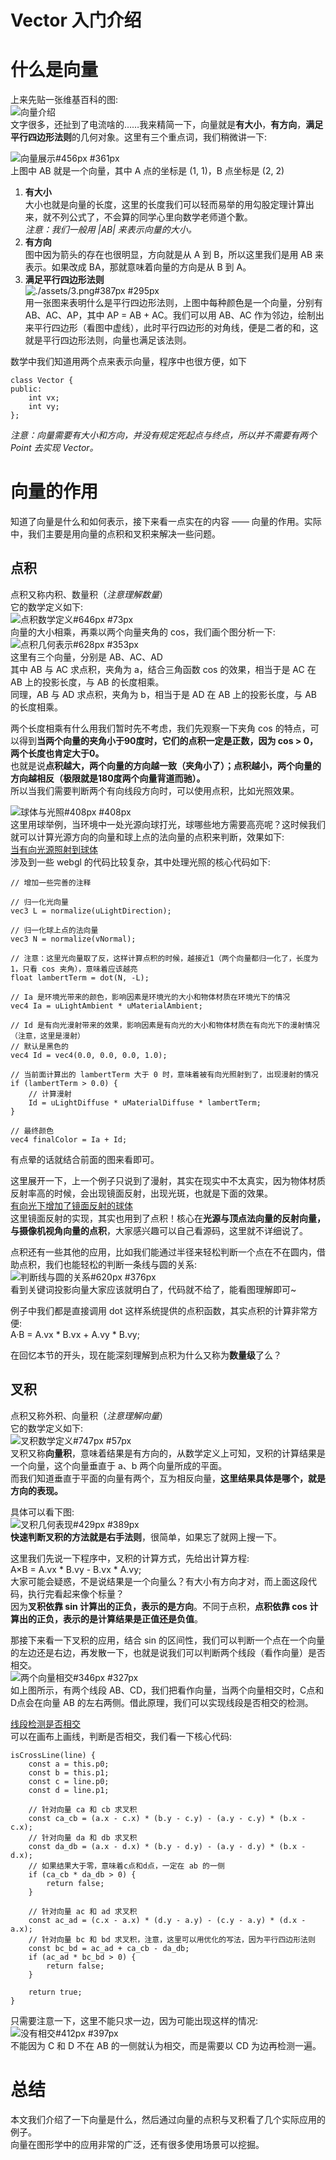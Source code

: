 # Vector 入门介绍

# 什么是向量
上来先贴一张维基百科的图:    
![向量介绍](https://vorshen.github.io/blog/math/vector/assets/1.png)  
文字很多，还扯到了电流啥的……我来精简一下，向量就是**有大小**，**有方向**，**满足平行四边形法则**的几何对象。这里有三个重点词，我们稍微讲一下:  

![向量展示#456px #361px](https://vorshen.github.io/blog/math/vector/assets/2.png)  
上图中 AB 就是一个向量，其中 A 点的坐标是 (1, 1)，B 点坐标是 (2, 2)  
1. **有大小**  
大小也就是向量的长度，这里的长度我们可以轻而易举的用勾股定理计算出来，就不列公式了，不会算的同学心里向数学老师道个歉。  
*注意：我们一般用 |AB| 来表示向量的大小。*  
2. **有方向**  
图中因为箭头的存在也很明显，方向就是从 A 到 B，所以这里我们是用 AB 来表示。如果改成 BA，那就意味着向量的方向是从 B 到 A。  
3. **满足平行四边形法则**  
![./assets/3.png#387px #295px](https://vorshen.github.io/blog/math/vector/assets/3.png)  
用一张图来表明什么是平行四边形法则，上图中每种颜色是一个向量，分别有 AB、AC、AP，其中 AP = AB + AC。我们可以用 AB、AC 作为邻边，绘制出来平行四边形（看图中虚线），此时平行四边形的对角线，便是二者的和，这就是平行四边形法则，向量也满足该法则。

数学中我们知道用两个点来表示向量，程序中也很方便，如下
```
class Vector {
public:
    int vx;
    int vy;
};
```
*注意：向量需要有大小和方向，并没有规定死起点与终点，所以并不需要有两个 Point 去实现 Vector。*

# 向量的作用
知道了向量是什么和如何表示，接下来看一点实在的内容 —— 向量的作用。实际中，我们主要是用向量的点积和叉积来解决一些问题。

## 点积
点积又称内积、数量积（*注意理解数量*）  
它的数学定义如下:  
![点积数学定义#646px #73px](https://vorshen.github.io/blog/math/vector/assets/4.png)  
向量的大小相乘，再乘以两个向量夹角的 cos，我们画个图分析一下:  
![点积几何表示#628px #353px](https://vorshen.github.io/blog/math/vector/assets/5.png)  
这里有三个向量，分别是 AB、AC、AD  
其中 AB 与 AC 求点积，夹角为 a，结合三角函数 cos 的效果，相当于是 AC 在 AB 上的投影长度，与 AB 的长度相乘。  
同理，AB 与 AD 求点积，夹角为 b，相当于是 AD 在 AB 上的投影长度，与 AB 的长度相乘。  

两个长度相乘有什么用我们暂时先不考虑，我们先观察一下夹角 cos 的特点，可以得到**当两个向量的夹角小于90度时，它们的点积一定是正数，因为 cos > 0，两个长度也肯定大于0。**  
也就是说**点积越大，两个向量的方向越一致（夹角小了）；点积越小，两个向量的方向越相反（极限就是180度两个向量背道而驰）。**  
所以当我们需要判断两个有向线段方向时，可以使用点积，比如光照效果。

![球体与光照#408px #408px](https://vorshen.github.io/blog/math/vector/assets/6.png)  
这里用球举例，当环境中一处光源向球打光，球哪些地方需要高亮呢？这时候我们就可以计算光源方向的向量和球上点的法向量的点积来判断，效果如下:  
[当有向光源照射到球体](https://vorshen.github.io/blog/math/vector/demo/1.html)  
涉及到一些 webgl 的代码比较复杂，其中处理光照的核心代码如下:  
```
// 增加一些完善的注释

// 归一化光向量
vec3 L = normalize(uLightDirection);

// 归一化球上点的法向量
vec3 N = normalize(vNormal);

// 注意：这里光向量取了反，这样计算点积的时候，越接近1（两个向量都归一化了，长度为1，只看 cos 夹角），意味着应该越亮
float lambertTerm = dot(N, -L);

// Ia 是环境光带来的颜色，影响因素是环境光的大小和物体材质在环境光下的情况
vec4 Ia = uLightAmbient * uMaterialAmbient;

// Id 是有向光漫射带来的效果，影响因素是有向光的大小和物体材质在有向光下的漫射情况（注意，这里是漫射）
// 默认是黑色的
vec4 Id = vec4(0.0, 0.0, 0.0, 1.0);

// 当前面计算出的 lambertTerm 大于 0 时，意味着被有向光照射到了，出现漫射的情况
if (lambertTerm > 0.0) {
    // 计算漫射
    Id = uLightDiffuse * uMaterialDiffuse * lambertTerm;
}

// 最终颜色
vec4 finalColor = Ia + Id;
```
有点晕的话就结合前面的图来看即可。  

这里展开一下，上一个例子只说到了漫射，其实在现实中不太真实，因为物体材质反射率高的时候，会出现镜面反射，出现光斑，也就是下面的效果。  
[有向光下增加了镜面反射的球体](https://vorshen.github.io/blog/math/vector/demo/2.html)  
这里镜面反射的实现，其实也用到了点积！核心在**光源与顶点法向量的反射向量，与摄像机视角向量的点积**，大家感兴趣可以自己看源码，这里就不详细说了。

点积还有一些其他的应用，比如我们能通过半径来轻松判断一个点在不在圆内，借助点积，我们也能轻松的判断一条线与圆的关系:  
![判断线与圆的关系#620px #376px](https://vorshen.github.io/blog/math/vector/assets/7.png)  
看到关键词投影向量大家应该就明白了，代码就不给了，能看图理解即可~

例子中我们都是直接调用 dot 这样系统提供的点积函数，其实点积的计算非常方便:  
A·B = A.vx \* B.vx + A.vy \* B.vy;

在回忆本节的开头，现在能深刻理解到点积为什么又称为**数量级**了么？

## 叉积
点积又称外积、向量积（*注意理解向量*）  
它的数学定义如下:  
![叉积数学定义#747px #57px](https://vorshen.github.io/blog/math/vector/assets/8.png)  
叉积又称**向量积**，意味着结果是有方向的，从数学定义上可知，叉积的计算结果是一个向量，这个向量垂直于 a、b 两个向量所成的平面。  
而我们知道垂直于平面的向量有两个，互为相反向量，**这里结果具体是哪个，就是方向的表现。**

具体可以看下图:  
![叉积几何表现#429px #389px](https://vorshen.github.io/blog/math/vector/assets/9.png)  
**快速判断叉积的方法就是右手法则**，很简单，如果忘了就网上搜一下。  

这里我们先说一下程序中，叉积的计算方式，先给出计算方程:  
A×B = A.vx \* B.vy - B.vx \* A.vy;  
大家可能会疑惑，不是说结果是一个向量么？有大小有方向才对，而上面这段代码，执行完看起来像个标量？  
因为**叉积依靠 sin 计算出的正负，表示的是方向**。不同于点积，**点积依靠 cos 计算出的正负，表示的是计算结果是正值还是负值**。

那接下来看一下叉积的应用，结合 sin 的区间性，我们可以判断一个点在一个向量的左边还是右边，再发散一下，也就是说我们可以判断两个线段（看作向量）是否相交。  
![两个向量相交#346px #327px](https://vorshen.github.io/blog/math/vector/assets/10.png)  
如上图所示，有两个线段 AB、CD，我们把看作向量，当两个向量相交时，C点和D点会在向量 AB 的左右两侧。借此原理，我们可以实现线段是否相交的检测。  

[线段检测是否相交](./demo/3.html)  
可以在画布上画线，判断是否相交，我们看一下核心代码:  
```
isCrossLine(line) {
    const a = this.p0;
    const b = this.p1;
    const c = line.p0;
    const d = line.p1;

    // 针对向量 ca 和 cb 求叉积
    const ca_cb = (a.x - c.x) * (b.y - c.y) - (a.y - c.y) * (b.x - c.x);
    // 针对向量 da 和 db 求叉积
    const da_db = (a.x - d.x) * (b.y - d.y) - (a.y - d.y) * (b.x - d.x);
    // 如果结果大于零，意味着c点和d点，一定在 ab 的一侧
    if (ca_cb * da_db > 0) {
        return false;
    }

    // 针对向量 ac 和 ad 求叉积
    const ac_ad = (c.x - a.x) * (d.y - a.y) - (c.y - a.y) * (d.x - a.x);
    // 针对向量 bc 和 bd 求叉积，注意，这里可以用优化的写法，因为平行四边形法则
    const bc_bd = ac_ad + ca_cb - da_db;
    if (ac_ad * bc_bd > 0) {
        return false;
    }

    return true;
}
```

只需要注意一下，这里不能只求一边，因为可能出现这样的情况:  
![没有相交#412px #397px](https://vorshen.github.io/blog/math/vector/assets/11.png)  
不能因为 C 和 D 不在 AB 的一侧就认为相交，而是需要以 CD 为边再检测一遍。

# 总结
本文我们介绍了一下向量是什么，然后通过向量的点积与叉积看了几个实际应用的例子。  
向量在图形学中的应用非常的广泛，还有很多使用场景可以挖掘。